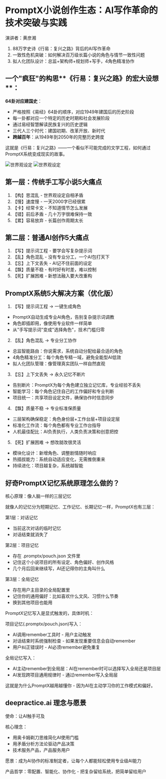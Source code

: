 # PromptX小说创作生态：AI写作革命的技术突破与实践
演讲者：黄彦湘
1. 88万字史诗《行易：复兴之路》背后的AI写作革命
2. 一致性危机突破：如何解决百万级长篇小说的角色与情节一致性问题
3. 拟人化团队设计：总监+架构师+规划师+写手，4角色精准协作


## 一个"疯狂"的构思**《行易：复兴之路》的宏大设想**：

**64卦对应建国史**：
- 严格按照《易经》64卦的顺序，对应1949年建国后的历史阶段
- 每一卦都对应一个特定的历史时期和社会发展阶段
- 通过易经智慧解读民族复兴的历史逻辑
- 三代人三个时代：建国初期、改革开放、新时代
- **跨越百年**：从1949年到2050年的完整历史跨度



这就是《行易：复兴之路》——一个看似不可能完成的文学工程，如何通过PromptX系统变成现实的故事。

![世界观设定](../路演/0、第一版.jpg)
![世界观设定](../路演/0、第二版.jpg)

## 第一层：传统手工写小说5大痛点

  1. 【构】思混乱 - 世界观设定自相矛盾
  2. 【慢】速度慢 - 一天2000字已经很累
  3. 【卡】经常卡文 - 不知道情节怎么发展
  4. 【错】前后矛盾 - 几十万字很难保持一致
  5. 【累】容易放弃 - 长篇创作周期太长

##  第二层：普通AI创作5大痛点

  1. 【写】提示词工程 - 要学会写复杂提示词
  2. 【乱】角色混乱 - 没有专业分工，一个AI包打天下
  3. 【忘】上下文丢失 - AI记不住前面的设定
  4. 【飘】质量不稳 - 有时好有时差，难以控制
  5. 【死】扩展困难 - 新想法融入要大改重构


## PromptX系统5大解决方案（优化版）

  1. 【写】提示词工程 → 一键生成角色
  - PromptX自动生成专业AI角色，告别复杂提示词调教
  - 角色即插即用，像使用专业软件一样简单
  - 从"手写提示词"变成"选择角色"，技术门槛归零

  2. 【乱】角色混乱 → 专业分工协作
  - 总监智能路由：你说需求，系统自动分配给最合适的角色
  - 4角色精准分工：每个角色专精一域，避免全能型AI低效
  - 拟人化团队管理：像管理真实团队一样自然直观

  3. 【忘】上下文丢失 → 永久记忆不断片
  - 告别断片：PromptX为每个角色建立独立记忆库，专业经验不丢失
  - 智能学习：每个角色记住自己的工作偏好和专业判断
  - 项目统一：共享项目设定文件，确保协作时信息同步

  4. 【飘】质量不稳 → 专业标准保质量
  - 三层架构确保稳定：角色身份层+工作台层+项目设定层
  - 标准化工作流：每个角色都有专业工作台指导
  - 人机最佳配比：AI负责执行，人类负责决策和创意把控

  5. 【死】扩展困难 → 想改就改很灵活
  - 模块化设计：新增角色、调整剧情随时响应
  - 热插拔能力：系统自动适应变化，无需推倒重来
  - 持续进化：项目越复杂，系统越智能

## 好奇PromptX记忆系统原理怎么做的？

  核心原理：像人脑一样的三层记忆

  就像人的记忆分为短期记忆、工作记忆、长期记忆一样，PromptX也有三层：

  第1层：对话记忆
  - 当前这次对话的临时记忆
  - 对话结束就消失了

  第2层：项目记忆
  - 存在 .promptx/pouch.json 文件里
  - 记住这个小说项目的所有设定、角色偏好、创作风格
  - 几个月后回来继续写，AI还记得你的主角叫什么

  第3层：全局记忆
  - 存在用户主目录的全局配置里
  - 记住你的通用偏好：比如喜欢什么文风、习惯什么节奏
  - 换到其他项目也能用


PromptX记忆写入是显式触发的，具体时机：

  项目记忆(.promptx/pouch.json)写入：
  - AI调用remember工具时 - 用户主动触发
  - 对话结束时系统强制检查 - 如果发现重要信息会自动remember
  - 用户纠正错误时 - AI必须remember避免重复

  全局记忆写入：
  - AI主动remember到全局层：AI在remember时可以选择写入全局还是项目层
  - AI发现跨项目通用规律时 - 通过remember写入全局层

  这就是为什么PromptX越用越懂你 - 因为AI在主动学习你的工作模式和偏好。


## deepractice.ai 理念与愿景

  使命：让AI触手可及

  核心理念：
  - 用奥卡姆剃刀思维简化AI使用门槛
  - 用矛盾分析方法论驱动产品决策
  - 技术服务产品，产品服务用户

  愿景：成为AI协作的标准制定者，让每个人都能轻松使用专业级AI能力

  产品哲学：零配置、智能化、协作化 - 把复杂留给系统，把简单留给用户
